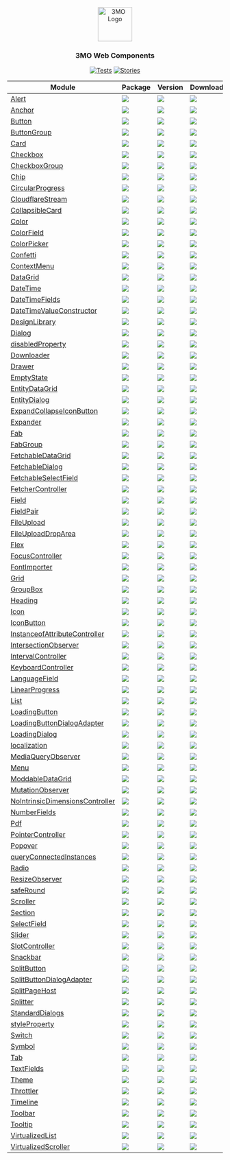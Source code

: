 
<div align="center">
<a href="https://3mo.de">
<img src="https://www.3mo.de/wp-content/themes/3mo/assets/images/logo_3mo.svg" alt="3MO Logo" width="80" height="80">
</a>

<h3>3MO Web Components</h3>

[![Tests](https://img.shields.io/github/actions/workflow/status/3mo-esolutions/web-components/development.yml?logo=github&style=for-the-badge&label=Tests)](https://3mo-esolutions.github.io/web-components/actions/workflows/development.yml)
[![Stories](https://img.shields.io/badge/-Stories-pink.svg?logo=storybook&style=for-the-badge)](https://3mo-esolutions.github.io/web-components/)


| Module  | Package | Version | Downloads |
| ------- | ------- | ------- | --------- |
| [Alert](packages/Alert) | [![](https://img.shields.io/badge/%403mo%2Falert-8A2BE2?style=for-the-badge&logo=npm&logoColor=red&color=white)](https://www.npmjs.com/package/@3mo/alert) | [![](https://img.shields.io/npm/v/%403mo%2Falert?style=for-the-badge&label=)](https://www.npmjs.com/package/@3mo/alert) | [![](https://img.shields.io/npm/dm/%403mo%2Falert?style=for-the-badge&label=&color=blue)](https://www.npmjs.com/package/@3mo/alert) |
| [Anchor](packages/Anchor) | [![](https://img.shields.io/badge/%403mo%2Fanchor-8A2BE2?style=for-the-badge&logo=npm&logoColor=red&color=white)](https://www.npmjs.com/package/@3mo/anchor) | [![](https://img.shields.io/npm/v/%403mo%2Fanchor?style=for-the-badge&label=)](https://www.npmjs.com/package/@3mo/anchor) | [![](https://img.shields.io/npm/dm/%403mo%2Fanchor?style=for-the-badge&label=&color=blue)](https://www.npmjs.com/package/@3mo/anchor) |
| [Button](packages/Button) | [![](https://img.shields.io/badge/%403mo%2Fbutton-8A2BE2?style=for-the-badge&logo=npm&logoColor=red&color=white)](https://www.npmjs.com/package/@3mo/button) | [![](https://img.shields.io/npm/v/%403mo%2Fbutton?style=for-the-badge&label=)](https://www.npmjs.com/package/@3mo/button) | [![](https://img.shields.io/npm/dm/%403mo%2Fbutton?style=for-the-badge&label=&color=blue)](https://www.npmjs.com/package/@3mo/button) |
| [ButtonGroup](packages/ButtonGroup) | [![](https://img.shields.io/badge/%403mo%2Fbutton--group-8A2BE2?style=for-the-badge&logo=npm&logoColor=red&color=white)](https://www.npmjs.com/package/@3mo/button-group) | [![](https://img.shields.io/npm/v/%403mo%2Fbutton-group?style=for-the-badge&label=)](https://www.npmjs.com/package/@3mo/button-group) | [![](https://img.shields.io/npm/dm/%403mo%2Fbutton-group?style=for-the-badge&label=&color=blue)](https://www.npmjs.com/package/@3mo/button-group) |
| [Card](packages/Card) | [![](https://img.shields.io/badge/%403mo%2Fcard-8A2BE2?style=for-the-badge&logo=npm&logoColor=red&color=white)](https://www.npmjs.com/package/@3mo/card) | [![](https://img.shields.io/npm/v/%403mo%2Fcard?style=for-the-badge&label=)](https://www.npmjs.com/package/@3mo/card) | [![](https://img.shields.io/npm/dm/%403mo%2Fcard?style=for-the-badge&label=&color=blue)](https://www.npmjs.com/package/@3mo/card) |
| [Checkbox](packages/Checkbox) | [![](https://img.shields.io/badge/%403mo%2Fcheckbox-8A2BE2?style=for-the-badge&logo=npm&logoColor=red&color=white)](https://www.npmjs.com/package/@3mo/checkbox) | [![](https://img.shields.io/npm/v/%403mo%2Fcheckbox?style=for-the-badge&label=)](https://www.npmjs.com/package/@3mo/checkbox) | [![](https://img.shields.io/npm/dm/%403mo%2Fcheckbox?style=for-the-badge&label=&color=blue)](https://www.npmjs.com/package/@3mo/checkbox) |
| [CheckboxGroup](packages/CheckboxGroup) | [![](https://img.shields.io/badge/%403mo%2Fcheckbox--group-8A2BE2?style=for-the-badge&logo=npm&logoColor=red&color=white)](https://www.npmjs.com/package/@3mo/checkbox-group) | [![](https://img.shields.io/npm/v/%403mo%2Fcheckbox-group?style=for-the-badge&label=)](https://www.npmjs.com/package/@3mo/checkbox-group) | [![](https://img.shields.io/npm/dm/%403mo%2Fcheckbox-group?style=for-the-badge&label=&color=blue)](https://www.npmjs.com/package/@3mo/checkbox-group) |
| [Chip](packages/Chip) | [![](https://img.shields.io/badge/%403mo%2Fchip-8A2BE2?style=for-the-badge&logo=npm&logoColor=red&color=white)](https://www.npmjs.com/package/@3mo/chip) | [![](https://img.shields.io/npm/v/%403mo%2Fchip?style=for-the-badge&label=)](https://www.npmjs.com/package/@3mo/chip) | [![](https://img.shields.io/npm/dm/%403mo%2Fchip?style=for-the-badge&label=&color=blue)](https://www.npmjs.com/package/@3mo/chip) |
| [CircularProgress](packages/CircularProgress) | [![](https://img.shields.io/badge/%403mo%2Fcircular--progress-8A2BE2?style=for-the-badge&logo=npm&logoColor=red&color=white)](https://www.npmjs.com/package/@3mo/circular-progress) | [![](https://img.shields.io/npm/v/%403mo%2Fcircular-progress?style=for-the-badge&label=)](https://www.npmjs.com/package/@3mo/circular-progress) | [![](https://img.shields.io/npm/dm/%403mo%2Fcircular-progress?style=for-the-badge&label=&color=blue)](https://www.npmjs.com/package/@3mo/circular-progress) |
| [CloudflareStream](packages/CloudflareStream) | [![](https://img.shields.io/badge/%403mo%2Fcloudflare--stream-8A2BE2?style=for-the-badge&logo=npm&logoColor=red&color=white)](https://www.npmjs.com/package/@3mo/cloudflare-stream) | [![](https://img.shields.io/npm/v/%403mo%2Fcloudflare-stream?style=for-the-badge&label=)](https://www.npmjs.com/package/@3mo/cloudflare-stream) | [![](https://img.shields.io/npm/dm/%403mo%2Fcloudflare-stream?style=for-the-badge&label=&color=blue)](https://www.npmjs.com/package/@3mo/cloudflare-stream) |
| [CollapsibleCard](packages/CollapsibleCard) | [![](https://img.shields.io/badge/%403mo%2Fcollapsible--card-8A2BE2?style=for-the-badge&logo=npm&logoColor=red&color=white)](https://www.npmjs.com/package/@3mo/collapsible-card) | [![](https://img.shields.io/npm/v/%403mo%2Fcollapsible-card?style=for-the-badge&label=)](https://www.npmjs.com/package/@3mo/collapsible-card) | [![](https://img.shields.io/npm/dm/%403mo%2Fcollapsible-card?style=for-the-badge&label=&color=blue)](https://www.npmjs.com/package/@3mo/collapsible-card) |
| [Color](packages/Color) | [![](https://img.shields.io/badge/%403mo%2Fcolor-8A2BE2?style=for-the-badge&logo=npm&logoColor=red&color=white)](https://www.npmjs.com/package/@3mo/color) | [![](https://img.shields.io/npm/v/%403mo%2Fcolor?style=for-the-badge&label=)](https://www.npmjs.com/package/@3mo/color) | [![](https://img.shields.io/npm/dm/%403mo%2Fcolor?style=for-the-badge&label=&color=blue)](https://www.npmjs.com/package/@3mo/color) |
| [ColorField](packages/ColorField) | [![](https://img.shields.io/badge/%403mo%2Fcolor--field-8A2BE2?style=for-the-badge&logo=npm&logoColor=red&color=white)](https://www.npmjs.com/package/@3mo/color-field) | [![](https://img.shields.io/npm/v/%403mo%2Fcolor-field?style=for-the-badge&label=)](https://www.npmjs.com/package/@3mo/color-field) | [![](https://img.shields.io/npm/dm/%403mo%2Fcolor-field?style=for-the-badge&label=&color=blue)](https://www.npmjs.com/package/@3mo/color-field) |
| [ColorPicker](packages/ColorPicker) | [![](https://img.shields.io/badge/%403mo%2Fcolor--picker-8A2BE2?style=for-the-badge&logo=npm&logoColor=red&color=white)](https://www.npmjs.com/package/@3mo/color-picker) | [![](https://img.shields.io/npm/v/%403mo%2Fcolor-picker?style=for-the-badge&label=)](https://www.npmjs.com/package/@3mo/color-picker) | [![](https://img.shields.io/npm/dm/%403mo%2Fcolor-picker?style=for-the-badge&label=&color=blue)](https://www.npmjs.com/package/@3mo/color-picker) |
| [Confetti](packages/Confetti) | [![](https://img.shields.io/badge/%403mo%2Fconfetti-8A2BE2?style=for-the-badge&logo=npm&logoColor=red&color=white)](https://www.npmjs.com/package/@3mo/confetti) | [![](https://img.shields.io/npm/v/%403mo%2Fconfetti?style=for-the-badge&label=)](https://www.npmjs.com/package/@3mo/confetti) | [![](https://img.shields.io/npm/dm/%403mo%2Fconfetti?style=for-the-badge&label=&color=blue)](https://www.npmjs.com/package/@3mo/confetti) |
| [ContextMenu](packages/ContextMenu) | [![](https://img.shields.io/badge/%403mo%2Fcontext--menu-8A2BE2?style=for-the-badge&logo=npm&logoColor=red&color=white)](https://www.npmjs.com/package/@3mo/context-menu) | [![](https://img.shields.io/npm/v/%403mo%2Fcontext-menu?style=for-the-badge&label=)](https://www.npmjs.com/package/@3mo/context-menu) | [![](https://img.shields.io/npm/dm/%403mo%2Fcontext-menu?style=for-the-badge&label=&color=blue)](https://www.npmjs.com/package/@3mo/context-menu) |
| [DataGrid](packages/DataGrid) | [![](https://img.shields.io/badge/%403mo%2Fdata--grid-8A2BE2?style=for-the-badge&logo=npm&logoColor=red&color=white)](https://www.npmjs.com/package/@3mo/data-grid) | [![](https://img.shields.io/npm/v/%403mo%2Fdata-grid?style=for-the-badge&label=)](https://www.npmjs.com/package/@3mo/data-grid) | [![](https://img.shields.io/npm/dm/%403mo%2Fdata-grid?style=for-the-badge&label=&color=blue)](https://www.npmjs.com/package/@3mo/data-grid) |
| [DateTime](packages/DateTime) | [![](https://img.shields.io/badge/%403mo%2Fdate--time-8A2BE2?style=for-the-badge&logo=npm&logoColor=red&color=white)](https://www.npmjs.com/package/@3mo/date-time) | [![](https://img.shields.io/npm/v/%403mo%2Fdate-time?style=for-the-badge&label=)](https://www.npmjs.com/package/@3mo/date-time) | [![](https://img.shields.io/npm/dm/%403mo%2Fdate-time?style=for-the-badge&label=&color=blue)](https://www.npmjs.com/package/@3mo/date-time) |
| [DateTimeFields](packages/DateTimeFields) | [![](https://img.shields.io/badge/%403mo%2Fdate--time--fields-8A2BE2?style=for-the-badge&logo=npm&logoColor=red&color=white)](https://www.npmjs.com/package/@3mo/date-time-fields) | [![](https://img.shields.io/npm/v/%403mo%2Fdate-time-fields?style=for-the-badge&label=)](https://www.npmjs.com/package/@3mo/date-time-fields) | [![](https://img.shields.io/npm/dm/%403mo%2Fdate-time-fields?style=for-the-badge&label=&color=blue)](https://www.npmjs.com/package/@3mo/date-time-fields) |
| [DateTimeValueConstructor](packages/DateTimeValueConstructor) | [![](https://img.shields.io/badge/%403mo%2Fdate--time--value--constructor-8A2BE2?style=for-the-badge&logo=npm&logoColor=red&color=white)](https://www.npmjs.com/package/@3mo/date-time-value-constructor) | [![](https://img.shields.io/npm/v/%403mo%2Fdate-time-value-constructor?style=for-the-badge&label=)](https://www.npmjs.com/package/@3mo/date-time-value-constructor) | [![](https://img.shields.io/npm/dm/%403mo%2Fdate-time-value-constructor?style=for-the-badge&label=&color=blue)](https://www.npmjs.com/package/@3mo/date-time-value-constructor) |
| [DesignLibrary](packages/DesignLibrary) | [![](https://img.shields.io/badge/%403mo%2Fdel-8A2BE2?style=for-the-badge&logo=npm&logoColor=red&color=white)](https://www.npmjs.com/package/@3mo/del) | [![](https://img.shields.io/npm/v/%403mo%2Fdel?style=for-the-badge&label=)](https://www.npmjs.com/package/@3mo/del) | [![](https://img.shields.io/npm/dm/%403mo%2Fdel?style=for-the-badge&label=&color=blue)](https://www.npmjs.com/package/@3mo/del) |
| [Dialog](packages/Dialog) | [![](https://img.shields.io/badge/%403mo%2Fdialog-8A2BE2?style=for-the-badge&logo=npm&logoColor=red&color=white)](https://www.npmjs.com/package/@3mo/dialog) | [![](https://img.shields.io/npm/v/%403mo%2Fdialog?style=for-the-badge&label=)](https://www.npmjs.com/package/@3mo/dialog) | [![](https://img.shields.io/npm/dm/%403mo%2Fdialog?style=for-the-badge&label=&color=blue)](https://www.npmjs.com/package/@3mo/dialog) |
| [disabledProperty](packages/disabledProperty) | [![](https://img.shields.io/badge/%403mo%2Fdisabled--property-8A2BE2?style=for-the-badge&logo=npm&logoColor=red&color=white)](https://www.npmjs.com/package/@3mo/disabled-property) | [![](https://img.shields.io/npm/v/%403mo%2Fdisabled-property?style=for-the-badge&label=)](https://www.npmjs.com/package/@3mo/disabled-property) | [![](https://img.shields.io/npm/dm/%403mo%2Fdisabled-property?style=for-the-badge&label=&color=blue)](https://www.npmjs.com/package/@3mo/disabled-property) |
| [Downloader](packages/Downloader) | [![](https://img.shields.io/badge/%403mo%2Fdownloader-8A2BE2?style=for-the-badge&logo=npm&logoColor=red&color=white)](https://www.npmjs.com/package/@3mo/downloader) | [![](https://img.shields.io/npm/v/%403mo%2Fdownloader?style=for-the-badge&label=)](https://www.npmjs.com/package/@3mo/downloader) | [![](https://img.shields.io/npm/dm/%403mo%2Fdownloader?style=for-the-badge&label=&color=blue)](https://www.npmjs.com/package/@3mo/downloader) |
| [Drawer](packages/Drawer) | [![](https://img.shields.io/badge/%403mo%2Fdrawer-8A2BE2?style=for-the-badge&logo=npm&logoColor=red&color=white)](https://www.npmjs.com/package/@3mo/drawer) | [![](https://img.shields.io/npm/v/%403mo%2Fdrawer?style=for-the-badge&label=)](https://www.npmjs.com/package/@3mo/drawer) | [![](https://img.shields.io/npm/dm/%403mo%2Fdrawer?style=for-the-badge&label=&color=blue)](https://www.npmjs.com/package/@3mo/drawer) |
| [EmptyState](packages/EmptyState) | [![](https://img.shields.io/badge/%403mo%2Fempty--state-8A2BE2?style=for-the-badge&logo=npm&logoColor=red&color=white)](https://www.npmjs.com/package/@3mo/empty-state) | [![](https://img.shields.io/npm/v/%403mo%2Fempty-state?style=for-the-badge&label=)](https://www.npmjs.com/package/@3mo/empty-state) | [![](https://img.shields.io/npm/dm/%403mo%2Fempty-state?style=for-the-badge&label=&color=blue)](https://www.npmjs.com/package/@3mo/empty-state) |
| [EntityDataGrid](packages/EntityDataGrid) | [![](https://img.shields.io/badge/%403mo%2Fentity--data--grid-8A2BE2?style=for-the-badge&logo=npm&logoColor=red&color=white)](https://www.npmjs.com/package/@3mo/entity-data-grid) | [![](https://img.shields.io/npm/v/%403mo%2Fentity-data-grid?style=for-the-badge&label=)](https://www.npmjs.com/package/@3mo/entity-data-grid) | [![](https://img.shields.io/npm/dm/%403mo%2Fentity-data-grid?style=for-the-badge&label=&color=blue)](https://www.npmjs.com/package/@3mo/entity-data-grid) |
| [EntityDialog](packages/EntityDialog) | [![](https://img.shields.io/badge/%403mo%2Fentity--dialog-8A2BE2?style=for-the-badge&logo=npm&logoColor=red&color=white)](https://www.npmjs.com/package/@3mo/entity-dialog) | [![](https://img.shields.io/npm/v/%403mo%2Fentity-dialog?style=for-the-badge&label=)](https://www.npmjs.com/package/@3mo/entity-dialog) | [![](https://img.shields.io/npm/dm/%403mo%2Fentity-dialog?style=for-the-badge&label=&color=blue)](https://www.npmjs.com/package/@3mo/entity-dialog) |
| [ExpandCollapseIconButton](packages/ExpandCollapseIconButton) | [![](https://img.shields.io/badge/%403mo%2Fexpand--collapse--icon--button-8A2BE2?style=for-the-badge&logo=npm&logoColor=red&color=white)](https://www.npmjs.com/package/@3mo/expand-collapse-icon-button) | [![](https://img.shields.io/npm/v/%403mo%2Fexpand-collapse-icon-button?style=for-the-badge&label=)](https://www.npmjs.com/package/@3mo/expand-collapse-icon-button) | [![](https://img.shields.io/npm/dm/%403mo%2Fexpand-collapse-icon-button?style=for-the-badge&label=&color=blue)](https://www.npmjs.com/package/@3mo/expand-collapse-icon-button) |
| [Expander](packages/Expander) | [![](https://img.shields.io/badge/%403mo%2Fexpander-8A2BE2?style=for-the-badge&logo=npm&logoColor=red&color=white)](https://www.npmjs.com/package/@3mo/expander) | [![](https://img.shields.io/npm/v/%403mo%2Fexpander?style=for-the-badge&label=)](https://www.npmjs.com/package/@3mo/expander) | [![](https://img.shields.io/npm/dm/%403mo%2Fexpander?style=for-the-badge&label=&color=blue)](https://www.npmjs.com/package/@3mo/expander) |
| [Fab](packages/Fab) | [![](https://img.shields.io/badge/%403mo%2Ffab-8A2BE2?style=for-the-badge&logo=npm&logoColor=red&color=white)](https://www.npmjs.com/package/@3mo/fab) | [![](https://img.shields.io/npm/v/%403mo%2Ffab?style=for-the-badge&label=)](https://www.npmjs.com/package/@3mo/fab) | [![](https://img.shields.io/npm/dm/%403mo%2Ffab?style=for-the-badge&label=&color=blue)](https://www.npmjs.com/package/@3mo/fab) |
| [FabGroup](packages/FabGroup) | [![](https://img.shields.io/badge/%403mo%2Ffab--group-8A2BE2?style=for-the-badge&logo=npm&logoColor=red&color=white)](https://www.npmjs.com/package/@3mo/fab-group) | [![](https://img.shields.io/npm/v/%403mo%2Ffab-group?style=for-the-badge&label=)](https://www.npmjs.com/package/@3mo/fab-group) | [![](https://img.shields.io/npm/dm/%403mo%2Ffab-group?style=for-the-badge&label=&color=blue)](https://www.npmjs.com/package/@3mo/fab-group) |
| [FetchableDataGrid](packages/FetchableDataGrid) | [![](https://img.shields.io/badge/%403mo%2Ffetchable--data--grid-8A2BE2?style=for-the-badge&logo=npm&logoColor=red&color=white)](https://www.npmjs.com/package/@3mo/fetchable-data-grid) | [![](https://img.shields.io/npm/v/%403mo%2Ffetchable-data-grid?style=for-the-badge&label=)](https://www.npmjs.com/package/@3mo/fetchable-data-grid) | [![](https://img.shields.io/npm/dm/%403mo%2Ffetchable-data-grid?style=for-the-badge&label=&color=blue)](https://www.npmjs.com/package/@3mo/fetchable-data-grid) |
| [FetchableDialog](packages/FetchableDialog) | [![](https://img.shields.io/badge/%403mo%2Ffetchable--dialog-8A2BE2?style=for-the-badge&logo=npm&logoColor=red&color=white)](https://www.npmjs.com/package/@3mo/fetchable-dialog) | [![](https://img.shields.io/npm/v/%403mo%2Ffetchable-dialog?style=for-the-badge&label=)](https://www.npmjs.com/package/@3mo/fetchable-dialog) | [![](https://img.shields.io/npm/dm/%403mo%2Ffetchable-dialog?style=for-the-badge&label=&color=blue)](https://www.npmjs.com/package/@3mo/fetchable-dialog) |
| [FetchableSelectField](packages/FetchableSelectField) | [![](https://img.shields.io/badge/%403mo%2Ffetchable--select--field-8A2BE2?style=for-the-badge&logo=npm&logoColor=red&color=white)](https://www.npmjs.com/package/@3mo/fetchable-select-field) | [![](https://img.shields.io/npm/v/%403mo%2Ffetchable-select-field?style=for-the-badge&label=)](https://www.npmjs.com/package/@3mo/fetchable-select-field) | [![](https://img.shields.io/npm/dm/%403mo%2Ffetchable-select-field?style=for-the-badge&label=&color=blue)](https://www.npmjs.com/package/@3mo/fetchable-select-field) |
| [FetcherController](packages/FetcherController) | [![](https://img.shields.io/badge/%403mo%2Ffetcher--controller-8A2BE2?style=for-the-badge&logo=npm&logoColor=red&color=white)](https://www.npmjs.com/package/@3mo/fetcher-controller) | [![](https://img.shields.io/npm/v/%403mo%2Ffetcher-controller?style=for-the-badge&label=)](https://www.npmjs.com/package/@3mo/fetcher-controller) | [![](https://img.shields.io/npm/dm/%403mo%2Ffetcher-controller?style=for-the-badge&label=&color=blue)](https://www.npmjs.com/package/@3mo/fetcher-controller) |
| [Field](packages/Field) | [![](https://img.shields.io/badge/%403mo%2Ffield-8A2BE2?style=for-the-badge&logo=npm&logoColor=red&color=white)](https://www.npmjs.com/package/@3mo/field) | [![](https://img.shields.io/npm/v/%403mo%2Ffield?style=for-the-badge&label=)](https://www.npmjs.com/package/@3mo/field) | [![](https://img.shields.io/npm/dm/%403mo%2Ffield?style=for-the-badge&label=&color=blue)](https://www.npmjs.com/package/@3mo/field) |
| [FieldPair](packages/FieldPair) | [![](https://img.shields.io/badge/%403mo%2Ffield--pair-8A2BE2?style=for-the-badge&logo=npm&logoColor=red&color=white)](https://www.npmjs.com/package/@3mo/field-pair) | [![](https://img.shields.io/npm/v/%403mo%2Ffield-pair?style=for-the-badge&label=)](https://www.npmjs.com/package/@3mo/field-pair) | [![](https://img.shields.io/npm/dm/%403mo%2Ffield-pair?style=for-the-badge&label=&color=blue)](https://www.npmjs.com/package/@3mo/field-pair) |
| [FileUpload](packages/FileUpload) | [![](https://img.shields.io/badge/%403mo%2Ffile--upload-8A2BE2?style=for-the-badge&logo=npm&logoColor=red&color=white)](https://www.npmjs.com/package/@3mo/file-upload) | [![](https://img.shields.io/npm/v/%403mo%2Ffile-upload?style=for-the-badge&label=)](https://www.npmjs.com/package/@3mo/file-upload) | [![](https://img.shields.io/npm/dm/%403mo%2Ffile-upload?style=for-the-badge&label=&color=blue)](https://www.npmjs.com/package/@3mo/file-upload) |
| [FileUploadDropArea](packages/FileUploadDropArea) | [![](https://img.shields.io/badge/%403mo%2Ffile--upload--drop--area-8A2BE2?style=for-the-badge&logo=npm&logoColor=red&color=white)](https://www.npmjs.com/package/@3mo/file-upload-drop-area) | [![](https://img.shields.io/npm/v/%403mo%2Ffile-upload-drop-area?style=for-the-badge&label=)](https://www.npmjs.com/package/@3mo/file-upload-drop-area) | [![](https://img.shields.io/npm/dm/%403mo%2Ffile-upload-drop-area?style=for-the-badge&label=&color=blue)](https://www.npmjs.com/package/@3mo/file-upload-drop-area) |
| [Flex](packages/Flex) | [![](https://img.shields.io/badge/%403mo%2Fflex-8A2BE2?style=for-the-badge&logo=npm&logoColor=red&color=white)](https://www.npmjs.com/package/@3mo/flex) | [![](https://img.shields.io/npm/v/%403mo%2Fflex?style=for-the-badge&label=)](https://www.npmjs.com/package/@3mo/flex) | [![](https://img.shields.io/npm/dm/%403mo%2Fflex?style=for-the-badge&label=&color=blue)](https://www.npmjs.com/package/@3mo/flex) |
| [FocusController](packages/FocusController) | [![](https://img.shields.io/badge/%403mo%2Ffocus--controller-8A2BE2?style=for-the-badge&logo=npm&logoColor=red&color=white)](https://www.npmjs.com/package/@3mo/focus-controller) | [![](https://img.shields.io/npm/v/%403mo%2Ffocus-controller?style=for-the-badge&label=)](https://www.npmjs.com/package/@3mo/focus-controller) | [![](https://img.shields.io/npm/dm/%403mo%2Ffocus-controller?style=for-the-badge&label=&color=blue)](https://www.npmjs.com/package/@3mo/focus-controller) |
| [FontImporter](packages/FontImporter) | [![](https://img.shields.io/badge/%403mo%2Ffont--importer-8A2BE2?style=for-the-badge&logo=npm&logoColor=red&color=white)](https://www.npmjs.com/package/@3mo/font-importer) | [![](https://img.shields.io/npm/v/%403mo%2Ffont-importer?style=for-the-badge&label=)](https://www.npmjs.com/package/@3mo/font-importer) | [![](https://img.shields.io/npm/dm/%403mo%2Ffont-importer?style=for-the-badge&label=&color=blue)](https://www.npmjs.com/package/@3mo/font-importer) |
| [Grid](packages/Grid) | [![](https://img.shields.io/badge/%403mo%2Fgrid-8A2BE2?style=for-the-badge&logo=npm&logoColor=red&color=white)](https://www.npmjs.com/package/@3mo/grid) | [![](https://img.shields.io/npm/v/%403mo%2Fgrid?style=for-the-badge&label=)](https://www.npmjs.com/package/@3mo/grid) | [![](https://img.shields.io/npm/dm/%403mo%2Fgrid?style=for-the-badge&label=&color=blue)](https://www.npmjs.com/package/@3mo/grid) |
| [GroupBox](packages/GroupBox) | [![](https://img.shields.io/badge/%403mo%2Fgroup--box-8A2BE2?style=for-the-badge&logo=npm&logoColor=red&color=white)](https://www.npmjs.com/package/@3mo/group-box) | [![](https://img.shields.io/npm/v/%403mo%2Fgroup-box?style=for-the-badge&label=)](https://www.npmjs.com/package/@3mo/group-box) | [![](https://img.shields.io/npm/dm/%403mo%2Fgroup-box?style=for-the-badge&label=&color=blue)](https://www.npmjs.com/package/@3mo/group-box) |
| [Heading](packages/Heading) | [![](https://img.shields.io/badge/%403mo%2Fheading-8A2BE2?style=for-the-badge&logo=npm&logoColor=red&color=white)](https://www.npmjs.com/package/@3mo/heading) | [![](https://img.shields.io/npm/v/%403mo%2Fheading?style=for-the-badge&label=)](https://www.npmjs.com/package/@3mo/heading) | [![](https://img.shields.io/npm/dm/%403mo%2Fheading?style=for-the-badge&label=&color=blue)](https://www.npmjs.com/package/@3mo/heading) |
| [Icon](packages/Icon) | [![](https://img.shields.io/badge/%403mo%2Ficon-8A2BE2?style=for-the-badge&logo=npm&logoColor=red&color=white)](https://www.npmjs.com/package/@3mo/icon) | [![](https://img.shields.io/npm/v/%403mo%2Ficon?style=for-the-badge&label=)](https://www.npmjs.com/package/@3mo/icon) | [![](https://img.shields.io/npm/dm/%403mo%2Ficon?style=for-the-badge&label=&color=blue)](https://www.npmjs.com/package/@3mo/icon) |
| [IconButton](packages/IconButton) | [![](https://img.shields.io/badge/%403mo%2Ficon--button-8A2BE2?style=for-the-badge&logo=npm&logoColor=red&color=white)](https://www.npmjs.com/package/@3mo/icon-button) | [![](https://img.shields.io/npm/v/%403mo%2Ficon-button?style=for-the-badge&label=)](https://www.npmjs.com/package/@3mo/icon-button) | [![](https://img.shields.io/npm/dm/%403mo%2Ficon-button?style=for-the-badge&label=&color=blue)](https://www.npmjs.com/package/@3mo/icon-button) |
| [InstanceofAttributeController](packages/InstanceofAttributeController) | [![](https://img.shields.io/badge/%403mo%2Finstanceof--attribute--controller-8A2BE2?style=for-the-badge&logo=npm&logoColor=red&color=white)](https://www.npmjs.com/package/@3mo/instanceof-attribute-controller) | [![](https://img.shields.io/npm/v/%403mo%2Finstanceof-attribute-controller?style=for-the-badge&label=)](https://www.npmjs.com/package/@3mo/instanceof-attribute-controller) | [![](https://img.shields.io/npm/dm/%403mo%2Finstanceof-attribute-controller?style=for-the-badge&label=&color=blue)](https://www.npmjs.com/package/@3mo/instanceof-attribute-controller) |
| [IntersectionObserver](packages/IntersectionObserver) | [![](https://img.shields.io/badge/%403mo%2Fintersection--observer-8A2BE2?style=for-the-badge&logo=npm&logoColor=red&color=white)](https://www.npmjs.com/package/@3mo/intersection-observer) | [![](https://img.shields.io/npm/v/%403mo%2Fintersection-observer?style=for-the-badge&label=)](https://www.npmjs.com/package/@3mo/intersection-observer) | [![](https://img.shields.io/npm/dm/%403mo%2Fintersection-observer?style=for-the-badge&label=&color=blue)](https://www.npmjs.com/package/@3mo/intersection-observer) |
| [IntervalController](packages/IntervalController) | [![](https://img.shields.io/badge/%403mo%2Finterval--controller-8A2BE2?style=for-the-badge&logo=npm&logoColor=red&color=white)](https://www.npmjs.com/package/@3mo/interval-controller) | [![](https://img.shields.io/npm/v/%403mo%2Finterval-controller?style=for-the-badge&label=)](https://www.npmjs.com/package/@3mo/interval-controller) | [![](https://img.shields.io/npm/dm/%403mo%2Finterval-controller?style=for-the-badge&label=&color=blue)](https://www.npmjs.com/package/@3mo/interval-controller) |
| [KeyboardController](packages/KeyboardController) | [![](https://img.shields.io/badge/%403mo%2Fkeyboard--controller-8A2BE2?style=for-the-badge&logo=npm&logoColor=red&color=white)](https://www.npmjs.com/package/@3mo/keyboard-controller) | [![](https://img.shields.io/npm/v/%403mo%2Fkeyboard-controller?style=for-the-badge&label=)](https://www.npmjs.com/package/@3mo/keyboard-controller) | [![](https://img.shields.io/npm/dm/%403mo%2Fkeyboard-controller?style=for-the-badge&label=&color=blue)](https://www.npmjs.com/package/@3mo/keyboard-controller) |
| [LanguageField](packages/LanguageField) | [![](https://img.shields.io/badge/%403mo%2Flanguage--field-8A2BE2?style=for-the-badge&logo=npm&logoColor=red&color=white)](https://www.npmjs.com/package/@3mo/language-field) | [![](https://img.shields.io/npm/v/%403mo%2Flanguage-field?style=for-the-badge&label=)](https://www.npmjs.com/package/@3mo/language-field) | [![](https://img.shields.io/npm/dm/%403mo%2Flanguage-field?style=for-the-badge&label=&color=blue)](https://www.npmjs.com/package/@3mo/language-field) |
| [LinearProgress](packages/LinearProgress) | [![](https://img.shields.io/badge/%403mo%2Flinear--progress-8A2BE2?style=for-the-badge&logo=npm&logoColor=red&color=white)](https://www.npmjs.com/package/@3mo/linear-progress) | [![](https://img.shields.io/npm/v/%403mo%2Flinear-progress?style=for-the-badge&label=)](https://www.npmjs.com/package/@3mo/linear-progress) | [![](https://img.shields.io/npm/dm/%403mo%2Flinear-progress?style=for-the-badge&label=&color=blue)](https://www.npmjs.com/package/@3mo/linear-progress) |
| [List](packages/List) | [![](https://img.shields.io/badge/%403mo%2Flist-8A2BE2?style=for-the-badge&logo=npm&logoColor=red&color=white)](https://www.npmjs.com/package/@3mo/list) | [![](https://img.shields.io/npm/v/%403mo%2Flist?style=for-the-badge&label=)](https://www.npmjs.com/package/@3mo/list) | [![](https://img.shields.io/npm/dm/%403mo%2Flist?style=for-the-badge&label=&color=blue)](https://www.npmjs.com/package/@3mo/list) |
| [LoadingButton](packages/LoadingButton) | [![](https://img.shields.io/badge/%403mo%2Floading--button-8A2BE2?style=for-the-badge&logo=npm&logoColor=red&color=white)](https://www.npmjs.com/package/@3mo/loading-button) | [![](https://img.shields.io/npm/v/%403mo%2Floading-button?style=for-the-badge&label=)](https://www.npmjs.com/package/@3mo/loading-button) | [![](https://img.shields.io/npm/dm/%403mo%2Floading-button?style=for-the-badge&label=&color=blue)](https://www.npmjs.com/package/@3mo/loading-button) |
| [LoadingButtonDialogAdapter](packages/LoadingButtonDialogAdapter) | [![](https://img.shields.io/badge/%403mo%2Floading--button--dialog--adapter-8A2BE2?style=for-the-badge&logo=npm&logoColor=red&color=white)](https://www.npmjs.com/package/@3mo/loading-button-dialog-adapter) | [![](https://img.shields.io/npm/v/%403mo%2Floading-button-dialog-adapter?style=for-the-badge&label=)](https://www.npmjs.com/package/@3mo/loading-button-dialog-adapter) | [![](https://img.shields.io/npm/dm/%403mo%2Floading-button-dialog-adapter?style=for-the-badge&label=&color=blue)](https://www.npmjs.com/package/@3mo/loading-button-dialog-adapter) |
| [LoadingDialog](packages/LoadingDialog) | [![](https://img.shields.io/badge/%403mo%2Floading--dialog-8A2BE2?style=for-the-badge&logo=npm&logoColor=red&color=white)](https://www.npmjs.com/package/@3mo/loading-dialog) | [![](https://img.shields.io/npm/v/%403mo%2Floading-dialog?style=for-the-badge&label=)](https://www.npmjs.com/package/@3mo/loading-dialog) | [![](https://img.shields.io/npm/dm/%403mo%2Floading-dialog?style=for-the-badge&label=&color=blue)](https://www.npmjs.com/package/@3mo/loading-dialog) |
| [localization](packages/localization) | [![](https://img.shields.io/badge/%403mo%2Flocalization-8A2BE2?style=for-the-badge&logo=npm&logoColor=red&color=white)](https://www.npmjs.com/package/@3mo/localization) | [![](https://img.shields.io/npm/v/%403mo%2Flocalization?style=for-the-badge&label=)](https://www.npmjs.com/package/@3mo/localization) | [![](https://img.shields.io/npm/dm/%403mo%2Flocalization?style=for-the-badge&label=&color=blue)](https://www.npmjs.com/package/@3mo/localization) |
| [MediaQueryObserver](packages/MediaQueryObserver) | [![](https://img.shields.io/badge/%403mo%2Fmedia--query--observer-8A2BE2?style=for-the-badge&logo=npm&logoColor=red&color=white)](https://www.npmjs.com/package/@3mo/media-query-observer) | [![](https://img.shields.io/npm/v/%403mo%2Fmedia-query-observer?style=for-the-badge&label=)](https://www.npmjs.com/package/@3mo/media-query-observer) | [![](https://img.shields.io/npm/dm/%403mo%2Fmedia-query-observer?style=for-the-badge&label=&color=blue)](https://www.npmjs.com/package/@3mo/media-query-observer) |
| [Menu](packages/Menu) | [![](https://img.shields.io/badge/%403mo%2Fmenu-8A2BE2?style=for-the-badge&logo=npm&logoColor=red&color=white)](https://www.npmjs.com/package/@3mo/menu) | [![](https://img.shields.io/npm/v/%403mo%2Fmenu?style=for-the-badge&label=)](https://www.npmjs.com/package/@3mo/menu) | [![](https://img.shields.io/npm/dm/%403mo%2Fmenu?style=for-the-badge&label=&color=blue)](https://www.npmjs.com/package/@3mo/menu) |
| [ModdableDataGrid](packages/ModdableDataGrid) | [![](https://img.shields.io/badge/%403mo%2Fmoddable--data--grid-8A2BE2?style=for-the-badge&logo=npm&logoColor=red&color=white)](https://www.npmjs.com/package/@3mo/moddable-data-grid) | [![](https://img.shields.io/npm/v/%403mo%2Fmoddable-data-grid?style=for-the-badge&label=)](https://www.npmjs.com/package/@3mo/moddable-data-grid) | [![](https://img.shields.io/npm/dm/%403mo%2Fmoddable-data-grid?style=for-the-badge&label=&color=blue)](https://www.npmjs.com/package/@3mo/moddable-data-grid) |
| [MutationObserver](packages/MutationObserver) | [![](https://img.shields.io/badge/%403mo%2Fmutation--observer-8A2BE2?style=for-the-badge&logo=npm&logoColor=red&color=white)](https://www.npmjs.com/package/@3mo/mutation-observer) | [![](https://img.shields.io/npm/v/%403mo%2Fmutation-observer?style=for-the-badge&label=)](https://www.npmjs.com/package/@3mo/mutation-observer) | [![](https://img.shields.io/npm/dm/%403mo%2Fmutation-observer?style=for-the-badge&label=&color=blue)](https://www.npmjs.com/package/@3mo/mutation-observer) |
| [NoIntrinsicDimensionsController](packages/NoIntrinsicDimensionsController) | [![](https://img.shields.io/badge/%403mo%2Fno--intrinsic--dimensions--controller-8A2BE2?style=for-the-badge&logo=npm&logoColor=red&color=white)](https://www.npmjs.com/package/@3mo/no-intrinsic-dimensions-controller) | [![](https://img.shields.io/npm/v/%403mo%2Fno-intrinsic-dimensions-controller?style=for-the-badge&label=)](https://www.npmjs.com/package/@3mo/no-intrinsic-dimensions-controller) | [![](https://img.shields.io/npm/dm/%403mo%2Fno-intrinsic-dimensions-controller?style=for-the-badge&label=&color=blue)](https://www.npmjs.com/package/@3mo/no-intrinsic-dimensions-controller) |
| [NumberFields](packages/NumberFields) | [![](https://img.shields.io/badge/%403mo%2Fnumber--fields-8A2BE2?style=for-the-badge&logo=npm&logoColor=red&color=white)](https://www.npmjs.com/package/@3mo/number-fields) | [![](https://img.shields.io/npm/v/%403mo%2Fnumber-fields?style=for-the-badge&label=)](https://www.npmjs.com/package/@3mo/number-fields) | [![](https://img.shields.io/npm/dm/%403mo%2Fnumber-fields?style=for-the-badge&label=&color=blue)](https://www.npmjs.com/package/@3mo/number-fields) |
| [Pdf](packages/Pdf) | [![](https://img.shields.io/badge/%403mo%2Fpdf-8A2BE2?style=for-the-badge&logo=npm&logoColor=red&color=white)](https://www.npmjs.com/package/@3mo/pdf) | [![](https://img.shields.io/npm/v/%403mo%2Fpdf?style=for-the-badge&label=)](https://www.npmjs.com/package/@3mo/pdf) | [![](https://img.shields.io/npm/dm/%403mo%2Fpdf?style=for-the-badge&label=&color=blue)](https://www.npmjs.com/package/@3mo/pdf) |
| [PointerController](packages/PointerController) | [![](https://img.shields.io/badge/%403mo%2Fpointer--controller-8A2BE2?style=for-the-badge&logo=npm&logoColor=red&color=white)](https://www.npmjs.com/package/@3mo/pointer-controller) | [![](https://img.shields.io/npm/v/%403mo%2Fpointer-controller?style=for-the-badge&label=)](https://www.npmjs.com/package/@3mo/pointer-controller) | [![](https://img.shields.io/npm/dm/%403mo%2Fpointer-controller?style=for-the-badge&label=&color=blue)](https://www.npmjs.com/package/@3mo/pointer-controller) |
| [Popover](packages/Popover) | [![](https://img.shields.io/badge/%403mo%2Fpopover-8A2BE2?style=for-the-badge&logo=npm&logoColor=red&color=white)](https://www.npmjs.com/package/@3mo/popover) | [![](https://img.shields.io/npm/v/%403mo%2Fpopover?style=for-the-badge&label=)](https://www.npmjs.com/package/@3mo/popover) | [![](https://img.shields.io/npm/dm/%403mo%2Fpopover?style=for-the-badge&label=&color=blue)](https://www.npmjs.com/package/@3mo/popover) |
| [queryConnectedInstances](packages/queryConnectedInstances) | [![](https://img.shields.io/badge/%403mo%2Fquery--connected--instances-8A2BE2?style=for-the-badge&logo=npm&logoColor=red&color=white)](https://www.npmjs.com/package/@3mo/query-connected-instances) | [![](https://img.shields.io/npm/v/%403mo%2Fquery-connected-instances?style=for-the-badge&label=)](https://www.npmjs.com/package/@3mo/query-connected-instances) | [![](https://img.shields.io/npm/dm/%403mo%2Fquery-connected-instances?style=for-the-badge&label=&color=blue)](https://www.npmjs.com/package/@3mo/query-connected-instances) |
| [Radio](packages/Radio) | [![](https://img.shields.io/badge/%403mo%2Fradio-8A2BE2?style=for-the-badge&logo=npm&logoColor=red&color=white)](https://www.npmjs.com/package/@3mo/radio) | [![](https://img.shields.io/npm/v/%403mo%2Fradio?style=for-the-badge&label=)](https://www.npmjs.com/package/@3mo/radio) | [![](https://img.shields.io/npm/dm/%403mo%2Fradio?style=for-the-badge&label=&color=blue)](https://www.npmjs.com/package/@3mo/radio) |
| [ResizeObserver](packages/ResizeObserver) | [![](https://img.shields.io/badge/%403mo%2Fresize--observer-8A2BE2?style=for-the-badge&logo=npm&logoColor=red&color=white)](https://www.npmjs.com/package/@3mo/resize-observer) | [![](https://img.shields.io/npm/v/%403mo%2Fresize-observer?style=for-the-badge&label=)](https://www.npmjs.com/package/@3mo/resize-observer) | [![](https://img.shields.io/npm/dm/%403mo%2Fresize-observer?style=for-the-badge&label=&color=blue)](https://www.npmjs.com/package/@3mo/resize-observer) |
| [safeRound](packages/safeRound) | [![](https://img.shields.io/badge/%403mo%2Fsafe--round-8A2BE2?style=for-the-badge&logo=npm&logoColor=red&color=white)](https://www.npmjs.com/package/@3mo/safe-round) | [![](https://img.shields.io/npm/v/%403mo%2Fsafe-round?style=for-the-badge&label=)](https://www.npmjs.com/package/@3mo/safe-round) | [![](https://img.shields.io/npm/dm/%403mo%2Fsafe-round?style=for-the-badge&label=&color=blue)](https://www.npmjs.com/package/@3mo/safe-round) |
| [Scroller](packages/Scroller) | [![](https://img.shields.io/badge/%403mo%2Fscroller-8A2BE2?style=for-the-badge&logo=npm&logoColor=red&color=white)](https://www.npmjs.com/package/@3mo/scroller) | [![](https://img.shields.io/npm/v/%403mo%2Fscroller?style=for-the-badge&label=)](https://www.npmjs.com/package/@3mo/scroller) | [![](https://img.shields.io/npm/dm/%403mo%2Fscroller?style=for-the-badge&label=&color=blue)](https://www.npmjs.com/package/@3mo/scroller) |
| [Section](packages/Section) | [![](https://img.shields.io/badge/%403mo%2Fsection-8A2BE2?style=for-the-badge&logo=npm&logoColor=red&color=white)](https://www.npmjs.com/package/@3mo/section) | [![](https://img.shields.io/npm/v/%403mo%2Fsection?style=for-the-badge&label=)](https://www.npmjs.com/package/@3mo/section) | [![](https://img.shields.io/npm/dm/%403mo%2Fsection?style=for-the-badge&label=&color=blue)](https://www.npmjs.com/package/@3mo/section) |
| [SelectField](packages/SelectField) | [![](https://img.shields.io/badge/%403mo%2Fselect--field-8A2BE2?style=for-the-badge&logo=npm&logoColor=red&color=white)](https://www.npmjs.com/package/@3mo/select-field) | [![](https://img.shields.io/npm/v/%403mo%2Fselect-field?style=for-the-badge&label=)](https://www.npmjs.com/package/@3mo/select-field) | [![](https://img.shields.io/npm/dm/%403mo%2Fselect-field?style=for-the-badge&label=&color=blue)](https://www.npmjs.com/package/@3mo/select-field) |
| [Slider](packages/Slider) | [![](https://img.shields.io/badge/%403mo%2Fslider-8A2BE2?style=for-the-badge&logo=npm&logoColor=red&color=white)](https://www.npmjs.com/package/@3mo/slider) | [![](https://img.shields.io/npm/v/%403mo%2Fslider?style=for-the-badge&label=)](https://www.npmjs.com/package/@3mo/slider) | [![](https://img.shields.io/npm/dm/%403mo%2Fslider?style=for-the-badge&label=&color=blue)](https://www.npmjs.com/package/@3mo/slider) |
| [SlotController](packages/SlotController) | [![](https://img.shields.io/badge/%403mo%2Fslot--controller-8A2BE2?style=for-the-badge&logo=npm&logoColor=red&color=white)](https://www.npmjs.com/package/@3mo/slot-controller) | [![](https://img.shields.io/npm/v/%403mo%2Fslot-controller?style=for-the-badge&label=)](https://www.npmjs.com/package/@3mo/slot-controller) | [![](https://img.shields.io/npm/dm/%403mo%2Fslot-controller?style=for-the-badge&label=&color=blue)](https://www.npmjs.com/package/@3mo/slot-controller) |
| [Snackbar](packages/Snackbar) | [![](https://img.shields.io/badge/%403mo%2Fsnackbar-8A2BE2?style=for-the-badge&logo=npm&logoColor=red&color=white)](https://www.npmjs.com/package/@3mo/snackbar) | [![](https://img.shields.io/npm/v/%403mo%2Fsnackbar?style=for-the-badge&label=)](https://www.npmjs.com/package/@3mo/snackbar) | [![](https://img.shields.io/npm/dm/%403mo%2Fsnackbar?style=for-the-badge&label=&color=blue)](https://www.npmjs.com/package/@3mo/snackbar) |
| [SplitButton](packages/SplitButton) | [![](https://img.shields.io/badge/%403mo%2Fsplit--button-8A2BE2?style=for-the-badge&logo=npm&logoColor=red&color=white)](https://www.npmjs.com/package/@3mo/split-button) | [![](https://img.shields.io/npm/v/%403mo%2Fsplit-button?style=for-the-badge&label=)](https://www.npmjs.com/package/@3mo/split-button) | [![](https://img.shields.io/npm/dm/%403mo%2Fsplit-button?style=for-the-badge&label=&color=blue)](https://www.npmjs.com/package/@3mo/split-button) |
| [SplitButtonDialogAdapter](packages/SplitButtonDialogAdapter) | [![](https://img.shields.io/badge/%403mo%2Fsplit--button--dialog--adapter-8A2BE2?style=for-the-badge&logo=npm&logoColor=red&color=white)](https://www.npmjs.com/package/@3mo/split-button-dialog-adapter) | [![](https://img.shields.io/npm/v/%403mo%2Fsplit-button-dialog-adapter?style=for-the-badge&label=)](https://www.npmjs.com/package/@3mo/split-button-dialog-adapter) | [![](https://img.shields.io/npm/dm/%403mo%2Fsplit-button-dialog-adapter?style=for-the-badge&label=&color=blue)](https://www.npmjs.com/package/@3mo/split-button-dialog-adapter) |
| [SplitPageHost](packages/SplitPageHost) | [![](https://img.shields.io/badge/%403mo%2Fsplit--page--host-8A2BE2?style=for-the-badge&logo=npm&logoColor=red&color=white)](https://www.npmjs.com/package/@3mo/split-page-host) | [![](https://img.shields.io/npm/v/%403mo%2Fsplit-page-host?style=for-the-badge&label=)](https://www.npmjs.com/package/@3mo/split-page-host) | [![](https://img.shields.io/npm/dm/%403mo%2Fsplit-page-host?style=for-the-badge&label=&color=blue)](https://www.npmjs.com/package/@3mo/split-page-host) |
| [Splitter](packages/Splitter) | [![](https://img.shields.io/badge/%403mo%2Fsplitter-8A2BE2?style=for-the-badge&logo=npm&logoColor=red&color=white)](https://www.npmjs.com/package/@3mo/splitter) | [![](https://img.shields.io/npm/v/%403mo%2Fsplitter?style=for-the-badge&label=)](https://www.npmjs.com/package/@3mo/splitter) | [![](https://img.shields.io/npm/dm/%403mo%2Fsplitter?style=for-the-badge&label=&color=blue)](https://www.npmjs.com/package/@3mo/splitter) |
| [StandardDialogs](packages/StandardDialogs) | [![](https://img.shields.io/badge/%403mo%2Fstandard--dialogs-8A2BE2?style=for-the-badge&logo=npm&logoColor=red&color=white)](https://www.npmjs.com/package/@3mo/standard-dialogs) | [![](https://img.shields.io/npm/v/%403mo%2Fstandard-dialogs?style=for-the-badge&label=)](https://www.npmjs.com/package/@3mo/standard-dialogs) | [![](https://img.shields.io/npm/dm/%403mo%2Fstandard-dialogs?style=for-the-badge&label=&color=blue)](https://www.npmjs.com/package/@3mo/standard-dialogs) |
| [styleProperty](packages/styleProperty) | [![](https://img.shields.io/badge/%403mo%2Fstyle--property-8A2BE2?style=for-the-badge&logo=npm&logoColor=red&color=white)](https://www.npmjs.com/package/@3mo/style-property) | [![](https://img.shields.io/npm/v/%403mo%2Fstyle-property?style=for-the-badge&label=)](https://www.npmjs.com/package/@3mo/style-property) | [![](https://img.shields.io/npm/dm/%403mo%2Fstyle-property?style=for-the-badge&label=&color=blue)](https://www.npmjs.com/package/@3mo/style-property) |
| [Switch](packages/Switch) | [![](https://img.shields.io/badge/%403mo%2Fswitch-8A2BE2?style=for-the-badge&logo=npm&logoColor=red&color=white)](https://www.npmjs.com/package/@3mo/switch) | [![](https://img.shields.io/npm/v/%403mo%2Fswitch?style=for-the-badge&label=)](https://www.npmjs.com/package/@3mo/switch) | [![](https://img.shields.io/npm/dm/%403mo%2Fswitch?style=for-the-badge&label=&color=blue)](https://www.npmjs.com/package/@3mo/switch) |
| [Symbol](packages/Symbol) | [![](https://img.shields.io/badge/%403mo%2Fsymbol-8A2BE2?style=for-the-badge&logo=npm&logoColor=red&color=white)](https://www.npmjs.com/package/@3mo/symbol) | [![](https://img.shields.io/npm/v/%403mo%2Fsymbol?style=for-the-badge&label=)](https://www.npmjs.com/package/@3mo/symbol) | [![](https://img.shields.io/npm/dm/%403mo%2Fsymbol?style=for-the-badge&label=&color=blue)](https://www.npmjs.com/package/@3mo/symbol) |
| [Tab](packages/Tab) | [![](https://img.shields.io/badge/%403mo%2Ftab-8A2BE2?style=for-the-badge&logo=npm&logoColor=red&color=white)](https://www.npmjs.com/package/@3mo/tab) | [![](https://img.shields.io/npm/v/%403mo%2Ftab?style=for-the-badge&label=)](https://www.npmjs.com/package/@3mo/tab) | [![](https://img.shields.io/npm/dm/%403mo%2Ftab?style=for-the-badge&label=&color=blue)](https://www.npmjs.com/package/@3mo/tab) |
| [TextFields](packages/TextFields) | [![](https://img.shields.io/badge/%403mo%2Ftext--fields-8A2BE2?style=for-the-badge&logo=npm&logoColor=red&color=white)](https://www.npmjs.com/package/@3mo/text-fields) | [![](https://img.shields.io/npm/v/%403mo%2Ftext-fields?style=for-the-badge&label=)](https://www.npmjs.com/package/@3mo/text-fields) | [![](https://img.shields.io/npm/dm/%403mo%2Ftext-fields?style=for-the-badge&label=&color=blue)](https://www.npmjs.com/package/@3mo/text-fields) |
| [Theme](packages/Theme) | [![](https://img.shields.io/badge/%403mo%2Ftheme-8A2BE2?style=for-the-badge&logo=npm&logoColor=red&color=white)](https://www.npmjs.com/package/@3mo/theme) | [![](https://img.shields.io/npm/v/%403mo%2Ftheme?style=for-the-badge&label=)](https://www.npmjs.com/package/@3mo/theme) | [![](https://img.shields.io/npm/dm/%403mo%2Ftheme?style=for-the-badge&label=&color=blue)](https://www.npmjs.com/package/@3mo/theme) |
| [Throttler](packages/Throttler) | [![](https://img.shields.io/badge/%403mo%2Fthrottler-8A2BE2?style=for-the-badge&logo=npm&logoColor=red&color=white)](https://www.npmjs.com/package/@3mo/throttler) | [![](https://img.shields.io/npm/v/%403mo%2Fthrottler?style=for-the-badge&label=)](https://www.npmjs.com/package/@3mo/throttler) | [![](https://img.shields.io/npm/dm/%403mo%2Fthrottler?style=for-the-badge&label=&color=blue)](https://www.npmjs.com/package/@3mo/throttler) |
| [Timeline](packages/Timeline) | [![](https://img.shields.io/badge/%403mo%2Ftimeline-8A2BE2?style=for-the-badge&logo=npm&logoColor=red&color=white)](https://www.npmjs.com/package/@3mo/timeline) | [![](https://img.shields.io/npm/v/%403mo%2Ftimeline?style=for-the-badge&label=)](https://www.npmjs.com/package/@3mo/timeline) | [![](https://img.shields.io/npm/dm/%403mo%2Ftimeline?style=for-the-badge&label=&color=blue)](https://www.npmjs.com/package/@3mo/timeline) |
| [Toolbar](packages/Toolbar) | [![](https://img.shields.io/badge/%403mo%2Ftoolbar-8A2BE2?style=for-the-badge&logo=npm&logoColor=red&color=white)](https://www.npmjs.com/package/@3mo/toolbar) | [![](https://img.shields.io/npm/v/%403mo%2Ftoolbar?style=for-the-badge&label=)](https://www.npmjs.com/package/@3mo/toolbar) | [![](https://img.shields.io/npm/dm/%403mo%2Ftoolbar?style=for-the-badge&label=&color=blue)](https://www.npmjs.com/package/@3mo/toolbar) |
| [Tooltip](packages/Tooltip) | [![](https://img.shields.io/badge/%403mo%2Ftooltip-8A2BE2?style=for-the-badge&logo=npm&logoColor=red&color=white)](https://www.npmjs.com/package/@3mo/tooltip) | [![](https://img.shields.io/npm/v/%403mo%2Ftooltip?style=for-the-badge&label=)](https://www.npmjs.com/package/@3mo/tooltip) | [![](https://img.shields.io/npm/dm/%403mo%2Ftooltip?style=for-the-badge&label=&color=blue)](https://www.npmjs.com/package/@3mo/tooltip) |
| [VirtualizedList](packages/VirtualizedList) | [![](https://img.shields.io/badge/%403mo%2Fvirtualized--list-8A2BE2?style=for-the-badge&logo=npm&logoColor=red&color=white)](https://www.npmjs.com/package/@3mo/virtualized-list) | [![](https://img.shields.io/npm/v/%403mo%2Fvirtualized-list?style=for-the-badge&label=)](https://www.npmjs.com/package/@3mo/virtualized-list) | [![](https://img.shields.io/npm/dm/%403mo%2Fvirtualized-list?style=for-the-badge&label=&color=blue)](https://www.npmjs.com/package/@3mo/virtualized-list) |
| [VirtualizedScroller](packages/VirtualizedScroller) | [![](https://img.shields.io/badge/%403mo%2Fvirtualized--scroller-8A2BE2?style=for-the-badge&logo=npm&logoColor=red&color=white)](https://www.npmjs.com/package/@3mo/virtualized-scroller) | [![](https://img.shields.io/npm/v/%403mo%2Fvirtualized-scroller?style=for-the-badge&label=)](https://www.npmjs.com/package/@3mo/virtualized-scroller) | [![](https://img.shields.io/npm/dm/%403mo%2Fvirtualized-scroller?style=for-the-badge&label=&color=blue)](https://www.npmjs.com/package/@3mo/virtualized-scroller) |

</div>

